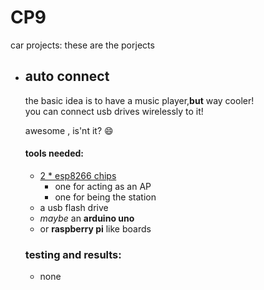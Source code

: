 # CP9
car projects:
these are the porjects
* ## **auto connect**
    the basic idea is to have a music player,**but**
    way cooler!<br>
    you can connect usb drives wirelessly to it!

    awesome , is'nt it? :smile:
    #### tools needed:
    * [ 2 * esp8266 chips ](https://nurdspace.nl/ESP8266)
        - one for acting as an AP
        - one for being the station
    * a usb flash drive
    * *maybe* an **arduino uno**
    * or **raspberry pi** like boards

    ### testing and results:
    * none
